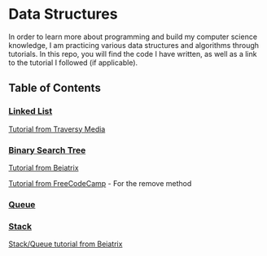 # Data Structures

In order to learn more about programming and build my computer science knowledge, I am practicing various data structures and algorithms through tutorials. In this repo, you will find the code I have written, as well as a link to the tutorial I followed (if applicable).

## Table of Contents

### [Linked List](https://github.com/ksdevinney/data-structures/blob/main/linked-list.js)

[Tutorial from Traversy Media](https://www.youtube.com/watch?v=ZBdE8DElQQU)

### [Binary Search Tree](https://github.com/ksdevinney/data-structures/blob/main/binary-search-tree.js)

[Tutorial from Beiatrix](https://www.youtube.com/watch?v=6JeuJRqKJrI)

[Tutorial from FreeCodeCamp](https://www.youtube.com/watch?v=5cU1ILGy6dM) - For the remove method

### [Queue](https://github.com/ksdevinney/data-structures/blob/main/queue.js)

### [Stack](https://github.com/ksdevinney/data-structures/blob/main/stack.js)

[Stack/Queue tutorial from Beiatrix](https://www.youtube.com/watch?v=1AJ4ldcH2t4)